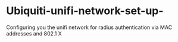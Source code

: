 # Ubiquiti-unifi-network-set-up-
Configuring you the unifi network for radius authentication  via MAC addresses and 802.1 X
